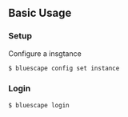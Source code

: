 




## Basic Usage

### Setup
Configure a insgtance 

```sh
$ bluescape config set instance 
```

### Login 
```sh
$ bluescape login
```

